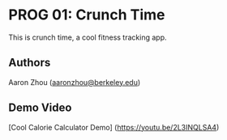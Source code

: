 # PROG 01: Crunch Time

This is crunch time, a cool fitness tracking app.

## Authors

Aaron Zhou ([aaronzhou@berkeley.edu](mailto:aaronzhou@berkeley.edu))

## Demo Video

[Cool Calorie Calculator Demo] (https://youtu.be/2L3IN­QLSA4)

